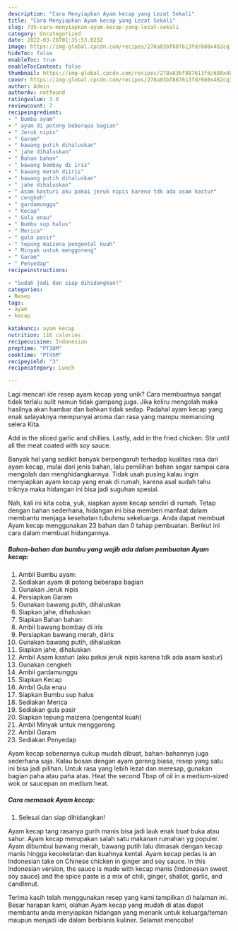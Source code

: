 ```yaml
---
description: "Cara Menyiapkan Ayam kecap yang Lezat Sekali"
title: "Cara Menyiapkan Ayam kecap yang Lezat Sekali"
slug: 735-cara-menyiapkan-ayam-kecap-yang-lezat-sekali
category: Uncategorized
date: 2022-03-28T01:35:53.023Z
image: https://img-global.cpcdn.com/recipes/278a83bf887613fd/680x482cq70/ayam-kecap-foto-resep-utama.jpg
hideToc: false
enableToc: true
enableTocContent: false
thumbnail: https://img-global.cpcdn.com/recipes/278a83bf887613fd/680x482cq70/ayam-kecap-foto-resep-utama.jpg
cover: https://img-global.cpcdn.com/recipes/278a83bf887613fd/680x482cq70/ayam-kecap-foto-resep-utama.jpg
author: Admin
authorAv: notfound
ratingvalue: 3.8
reviewcount: 7
recipeingredient:
- " Bumbu ayam"
- " ayam di potong beberapa bagian"
- " Jeruk nipis"
- " Garam"
- " bawang putih dihaluskan"
- " jahe dihaluskan"
- " Bahan bahan"
- " bawang bombay di iris"
- " bawang merah diiris"
- " bawang putih dihaluskan"
- " jahe dihaluskan"
- " Asam kasturi aku pakai jeruk nipis karena tdk ada asam kastur"
- " cengkeh"
- " gardamunggu"
- " Kecap"
- " Gula enau"
- " Bumbu sup halus"
- " Merica"
- " gula pasir"
- " tepung maizena pengental kuah"
- " Minyak untuk menggoreng"
- " Garam"
- " Penyedap"
recipeinstructions:

- "Sudah jadi dan siap dihidangkan!"
categories:
- Resep
tags:
- ayam
- kecap

katakunci: ayam kecap 
nutrition: 116 calories
recipecuisine: Indonesian
preptime: "PT38M"
cooktime: "PT45M"
recipeyield: "3"
recipecategory: Lunch

---
```





Lagi mencari ide resep ayam kecap yang unik? Cara membuatnya sangat tidak terlalu sulit namun tidak gampang juga. Jika keliru mengolah maka hasilnya akan hambar dan bahkan tidak sedap. Padahal ayam kecap yang enak selayaknya mempunyai aroma dan rasa yang mampu memancing selera Kita.





Add in the sliced garlic and chillies. Lastly, add in the fried chicken. Stir until all the meat coated with soy sauce.

Banyak hal yang sedikit banyak berpengaruh terhadap kualitas rasa dari ayam kecap, mulai dari jenis bahan, lalu pemilihan bahan segar sampai cara mengolah dan menghidangkannya. Tidak usah pusing kalau ingin menyiapkan ayam kecap yang enak di rumah, karena asal sudah tahu triknya maka hidangan ini bisa jadi suguhan spesial.






Nah, kali ini kita coba, yuk, siapkan ayam kecap sendiri di rumah. Tetap dengan bahan sederhana, hidangan ini bisa memberi manfaat dalam membantu menjaga kesehatan tubuhmu sekeluarga. Anda dapat membuat Ayam kecap menggunakan 23 bahan dan 0 tahap pembuatan. Berikut ini cara dalam membuat hidangannya.

<!--inarticleads1-->

##### Bahan-bahan dan bumbu yang wajib ada dalam pembuatan Ayam kecap:

1. Ambil  Bumbu ayam:
1. Sediakan  ayam di potong beberapa bagian
1. Gunakan  Jeruk nipis
1. Persiapkan  Garam
1. Gunakan  bawang putih, dihaluskan
1. Siapkan  jahe, dihaluskan
1. Siapkan  Bahan bahan:
1. Ambil  bawang bombay di iris
1. Persiapkan  bawang merah, diiris
1. Gunakan  bawang putih, dihaluskan
1. Siapkan  jahe, dihaluskan
1. Ambil  Asam kasturi (aku pakai jeruk nipis karena tdk ada asam kastur)
1. Gunakan  cengkeh
1. Ambil  gardamunggu
1. Siapkan  Kecap
1. Ambil  Gula enau
1. Siapkan  Bumbu sup halus
1. Sediakan  Merica
1. Sediakan  gula pasir
1. Siapkan  tepung maizena (pengental kuah)
1. Ambil  Minyak untuk menggoreng
1. Ambil  Garam
1. Sediakan  Penyedap


Ayam kecap sebenarnya cukup mudah dibuat, bahan-bahannya juga sederhana saja. Kalau bosan dengan ayam goreng biasa, resep yang satu ini bisa jadi pilihan. Untuk rasa yang lebih lezat dan meresap, gunakan bagian paha atau paha atas. Heat the second Tbsp of oil in a medium-sized wok or saucepan on medium heat. 

<!--inarticleads2-->

##### Cara memasak Ayam kecap:


1. Selesai dan siap dihidangkan!

Ayam kecap tang rasanya gurih manis bisa jadi lauk enak buat buka atau sahur. Ayam kecap merupakan salah satu makanan rumahan yg populer. Ayam dibumbui bawang merah, bawang putih lalu dimasak dengan kecap manis hingga kecokelatan dan kuahnya kental. Ayam kecap pedas is an Indonesian take on Chinese chicken in ginger and soy sauce. In this Indonesian version, the sauce is made with kecap manis (Indonesian sweet soy sauce) and the spice paste is a mix of chili, ginger, shallot, garlic, and candlenut. 

Terima kasih telah menggunakan resep yang kami tampilkan di halaman ini. Besar harapan kami, olahan Ayam kecap yang mudah di atas dapat membantu anda menyiapkan hidangan yang menarik untuk keluarga/teman maupun menjadi ide dalam berbisnis kuliner. Selamat mencoba!
